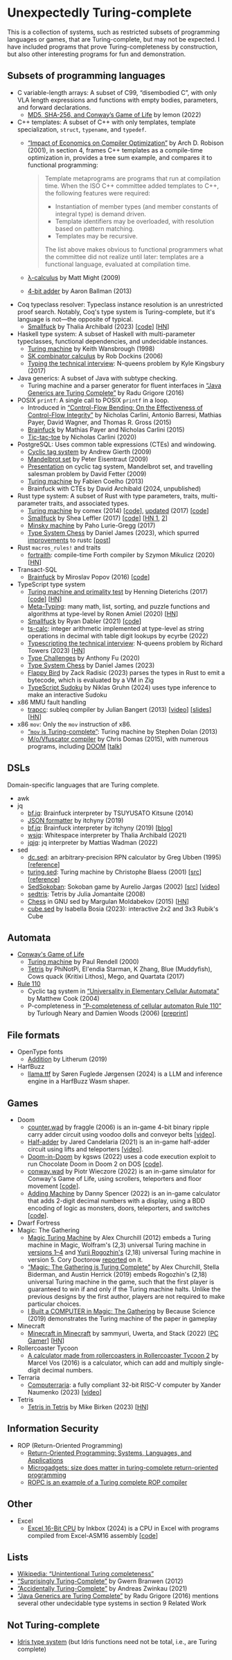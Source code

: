 # Unexpectedly Turing-complete

This is a collection of systems, such as restricted subsets of programming
languages or games, that are Turing-complete, but may not be expected. I have
included programs that prove Turing-completeness by construction, but also other
interesting programs for fun and demonstration.

## Subsets of programming languages

- C variable-length arrays: A subset of C99, “disembodied C”, with only VLA
  length expressions and functions with empty bodies, parameters, and forward
  declarations.
  - [MD5, SHA-256, and Conway’s Game of Life](https://lemon.rip/w/c99-vla-tricks/)
    by lemon (2022)
- C++ templates: A subset of C++ with only templates, template specialization,
  `struct`, `typename`, and `typedef`.
  - [“Impact of Economics on Compiler Optimization”](https://sci-hub.se/10.1145/376656.376751)
    by Arch D. Robison (2001), in section 4, frames C++ templates as a
    compile-time optimization in, provides a tree sum example, and compares it
    to functional programming:

    > Template metaprograms are programs that run at compilation time. When the
    > ISO C++ committee added templates to C++, the following features were
    > required:
    > - Instantiation of member types (and member constants of integral type) is
    >   demand driven.
    > - Template identifiers may be overloaded, with resolution based on pattern
    >   matching.
    > - Templates may be recursive.
    >
    > The list above makes obvious to functional programmers what the committee
    > did not realize until later: templates are a functional language,
    > evaluated at compilation time.

  - [λ-calculus](https://matt.might.net/articles/c++-template-meta-programming-with-lambda-calculus/)
    by Matt Might (2009)
  - [4-bit adder](https://github.com/AaronBallman/adder)
    by Aaron Ballman (2013)
- Coq typeclass resolver: Typeclass instance resolution is an unrestricted proof
  search. Notably, Coq's type system is Turing-complete, but it's language is
  not—the opposite of typical.
  - [Smallfuck](https://thaliaarchi.github.io/coq-turing-typeclass/)
    by Thalia Archibald (2023)
    [[code](https://github.com/thaliaarchi/coq-turing-typeclass)]
    [[HN](https://news.ycombinator.com/item?id=35591529)]
- Haskell type system: A subset of Haskell with multi-parameter typeclasses,
  functional dependencies, and undecidable instances.
  - [Turing machine](https://www.lochan.org/keith/publications/undec.html)
    by Keith Wansbrough (1998)
  - [SK combinator calculus](https://wiki.haskell.org/Type_SK)
    by Rob Dockins (2006)
  - [Typing the technical interview](https://aphyr.com/posts/342-typing-the-technical-interview):
    N-queens problem by Kyle Kingsbury (2017)
- Java generics: A subset of Java with subtype checking.
  - Turing machine and a parser generator for fluent interfaces in
    [“Java Generics are Turing Complete”](https://arxiv.org/abs/1605.05274)
    by Radu Grigore (2016)
- POSIX `printf`: A single call to POSIX `printf` in a loop.
  - Introduced in [“Control-Flow Bending: On the Effectiveness of Control-Flow
    Integrity”](https://nebelwelt.net/publications/#15SEC)
    by Nicholas Carlini, Antonio Barresi, Mathias Payer, David Wagner, and
    Thomas R. Gross (2015)
  - [Brainfuck](https://github.com/HexHive/printbf)
    by Mathias Payer and Nicholas Carlini (2015)
  - [Tic-tac-toe](https://github.com/carlini/printf-tac-toe)
    by Nicholas Carlini (2020)
- PostgreSQL: Uses common table expressions (CTEs) and windowing.
  - [Cyclic tag system](https://wiki.postgresql.org/wiki/Cyclic_Tag_System)
    by Andrew Gierth (2009)
  - [Mandelbrot set](https://wiki.postgresql.org/wiki/Mandelbrot_set)
    by Peter Eisentraut (2009)
  - [Presentation](https://web.archive.org/web/20201111224603/http://assets.en.oreilly.com/1/event/27/High%20Performance%20SQL%20with%20PostgreSQL%20Presentation.pdf)
    on cyclic tag system, Mandelbrot set, and travelling salesman problem
    by David Fetter (2009)
  - [Turing machine](https://blog.coelho.net/database/2013/08/17/turing-sql-1.html)
    by Fabien Coelho (2013)
  - Brainfuck with CTEs by David Archibald (2024, unpublished)
- Rust type system: A subset of Rust with type parameters, traits,
  multi-parameter traits, and associated types.
  - [Turing machine](https://www.reddit.com/r/rust/comments/2o6yp8/comment/cmkrjz2/)
    by comex (2014)
    [[code](https://web.archive.org/web/20141225090046/http://pastie.org/9757227)],
    [updated](https://www.reddit.com/r/rust/comments/5y4x9r/comment/denibgy/)
    (2017)
    [[code](https://web.archive.org/web/20170316010408/https://ghostbin.com/paste/vnjmh)]
  - [Smallfuck](https://sdleffler.github.io/RustTypeSystemTuringComplete/)
    by Shea Leffler (2017)
    [[code](https://github.com/sdleffler/tarpit-rs)]
    [[HN 1](https://news.ycombinator.com/item?id=13843288), [2](https://news.ycombinator.com/item?id=26445332)]
  - [Minsky machine](https://github.com/paholg/minsky/)
    by Paho Lurie-Gregg (2017)
  - [Type System Chess](https://github.com/Dragon-Hatcher/type-system-chess)
    by Daniel James (2023), which spurred [improvements](https://github.com/rust-lang/rust/pull/114611)
    to rustc [[post](https://nnethercote.github.io/2023/08/25/how-to-speed-up-the-rust-compiler-in-august-2023.html#my-improvements)]
- Rust `macros_rules!` and traits
  - [fortraith](https://github.com/Ashymad/fortraith): compile-time Forth
    compiler by Szymon Mikulicz (2020)
    [[HN](https://news.ycombinator.com/item?id=23501474)]
- Transact-SQL
  - [Brainfuck](https://stackoverflow.com/questions/900055/is-sql-or-even-tsql-turing-complete/34847489#34847489)
    by Miroslav Popov (2016)
    [[code](https://github.com/PopovMP/BrainFuck-SQL)]
- TypeScript type system
  - [Turing machine and primality test](https://github.com/microsoft/TypeScript/issues/14833)
    by Henning Dieterichs (2017)
    [[code](https://gist.github.com/hediet/63f4844acf5ac330804801084f87a6d4)]
    [[HN](https://news.ycombinator.com/item?id=14905043)]
  - [Meta-Typing](https://github.com/ronami/meta-typing): many math, list,
    sorting, and puzzle functions and algorithms at type-level
    by Ronen Amiel (2020)
    [[HN](https://news.ycombinator.com/item?id=36595512)]
  - [Smallfuck](https://itnext.io/typescript-and-turing-completeness-ba8ded8f3de3)
    by Ryan Dabler (2021)
    [[code](https://gist.github.com/ryandabler/fd7884cb9072e66717d9f5d4b23bd5e8)]
  - [ts-calc](https://github.com/ecyrbe/ts-calc): integer arithmetic implemented
    at type-level as string operations in decimal with table digit lookups
    by ecyrbe (2022)
  - [Typescripting the technical interview](https://www.richard-towers.com/2023/03/11/typescripting-the-technical-interview.html):
    N-queens problem by Richard Towers (2023)
    [[HN](https://news.ycombinator.com/item?id=35120084)]
  - [Type Challenges](https://github.com/type-challenges/type-challenges)
    by Anthony Fu (2020)
  - [Type System Chess](https://github.com/Dragon-Hatcher/type-system-chess)
    by Daniel James (2023)
  - [Flappy Bird](https://zackoverflow.dev/writing/flappy-bird-in-type-level-typescript/)
    by Zack Radisic (2023) parses the types in Rust to emit a bytecode, which is
    evaluated by a VM in Zig
  - [TypeScript Sudoku](https://github.com/gruhn/typescript-sudoku)
    by Niklas Gruhn (2024) uses type inference to make an interactive Sudoku
- x86 MMU fault handling
  - [trapcc](https://github.com/jbangert/trapcc): subleq compiler
    by Julian Bangert (2013)
    [[video](https://www.youtube.com/watch?v=eSRcvrVs5ug)]
    [[slides](https://github.com/jbangert/trapcc/blob/master/slides/PFLA-shmoocon.pdf)]
    [[HN](https://news.ycombinator.com/item?id=5261598)]
- x86 `mov`: Only the `mov` instruction of x86.
  - [“`mov` is Turing-complete”](https://web.archive.org/web/20130924014250/http://www.cl.cam.ac.uk/~sd601/papers/mov.pdf):
    Turing machine by Stephen Dolan (2013)
  - [M/o/Vfuscator compiler](https://github.com/xoreaxeaxeax/movfuscator)
    by Chris Domas (2015), with numerous programs, including [DOOM](https://github.com/xoreaxeaxeax/movfuscator/tree/master/validation/doom)
    [[talk](https://www.youtube.com/watch?v=2VF_wPkiBJY)]

## DSLs

Domain-specific languages that are Turing complete.

- awk
- jq
  - [bf.jq](https://github.com/MakeNowJust/bf.jq): Brainfuck interpreter
    by TSUYUSATO Kitsune (2014)
  - [JSON formatter](https://itchyny.medium.com/json-formatter-written-in-jq-b716c281afd7)
    by itchyny (2019)
  - [bf.jq](https://github.com/itchyny/brainfuck/blob/main/bf.jq): Brainfuck
    interpreter by itchyny (2019) [[blog](https://itchyny.medium.com/json-formatter-written-in-jq-b716c281afd7)]
  - [wsjq](https://github.com/thaliaarchi/wsjq): Whitespace interpreter
    by Thalia Archibald (2021)
  - [jqjq](https://github.com/wader/jqjq): jq interpreter
    by Mattias Wadman (2022)
- sed
  - [dc.sed](https://catonmat.net/ftp/sed/dc.sed): an arbitrary-precision RPN
    calculator by Greg Ubben (1995) [[reference](https://catonmat.net/proof-that-sed-is-turing-complete)]
  - [turing.sed](https://catonmat.net/ftp/sed/turing.txt): Turing machine
    by Christophe Blaess (2001) [[src](https://catonmat.net/ftp/sed/turing.sed)]
    [[reference](https://catonmat.net/proof-that-sed-is-turing-complete)]
  - [SedSokoban](https://aurelio.net/projects/sedsokoban/): Sokoban game
    by Aurelio Jargas (2002) [[src](https://github.com/aureliojargas/sokoban.sed)]
    [[video](https://www.youtube.com/watch?v=bg3x43E-yjo)]
  - [sedtris](https://github.com/uuner/sedtris): Tetris
    by Julia Jomantaite (2008)
  - [Chess](https://github.com/moldabekov/chess-sed) in GNU sed by
    Margulan Moldabekov (2015) [[HN](https://news.ycombinator.com/item?id=37896854)]
  - [cube.sed](https://github.com/izabera/cube.sed)
    by Isabella Bosia (2023): interactive 2x2 and 3x3 Rubik's Cube

## Automata

- [Conway's Game of Life](https://en.wikipedia.org/wiki/Conway%27s_Game_of_Life)
  - [Turing machine](http://rendell-attic.org/gol/tm.htm)
    by Paul Rendell (2000)
  - [Tetris](https://codegolf.stackexchange.com/questions/11880/build-a-working-game-of-tetris-in-conways-game-of-life)
    by PhiNotPi, El'endia Starman, K Zhang, Blue (Muddyfish), Cows quack
    (Kritixi Lithos), Mego, and Quartata (2017)
- [Rule 110](https://en.wikipedia.org/wiki/Rule_110)
  - Cyclic tag system in [“Universality in Elementary Cellular Automata”](https://wpmedia.wolfram.com/uploads/sites/13/2018/02/15-1-1.pdf)
    by Matthew Cook (2004)
  - P-completeness in [“P-completeness of cellular automaton Rule 110”](https://link.springer.com/chapter/10.1007/11786986_13)
    by Turlough Neary and Damien Woods (2006)
    [[preprint](http://services.ini.uzh.ch/~tneary/NearyWoodsBCRI-04-06.pdf)]

## File formats

- OpenType fonts
  - [Addition](https://litherum.blogspot.com/2019/03/addition-font.html)
    by Litherum (2019)
- HarfBuzz
  - [llama.ttf](https://fuglede.github.io/llama.ttf/) by Søren Fuglede Jørgensen
    (2024) is a LLM and inference engine in a HarfBuzz Wasm shaper.

## Games

- Doom
  - [counter.wad](https://www.doomworld.com/idgames/levels/doom2/Ports/a-c/counter)
    by fraggle (2006) is an in-game 4-bit binary ripple carry adder circuit
    using voodoo dolls and conveyor belts [[video](https://www.youtube.com/watch?v=pvji3DJNnqE)].
  - [Half-adder](https://calabi-yau.space/blog/doom.html)
    by Jared Candelaria (2021) is an in-game half-adder circuit using lifts and
    teleporters [[video](https://www.youtube.com/watch?v=qB9R3L5FZ3Q)].
  - [Doom-in-Doom](https://www.youtube.com/watch?v=c6hnQ1RKhbo)
    by kgsws (2022) uses a code execution exploit to run Chocolate Doom in Doom
    2 on DOS [[code](https://github.com/kgsws/doom-in-doom)].
  - [conway.wad](https://www.doomworld.com/forum/topic/131881-conways-game-of-life-in-boom/)
    by Piotr Wieczore (2022) is an in-game simulator for Conway's Game of Life,
    using scrollers, teleporters and floor movement [[code](https://github.com/pwiecz/conway.wad)].
  - [Adding Machine](https://blog.otterstack.com/posts/202212-doom-calculator/)
    by Danny Spencer (2022) is an in-game calculator that adds 2-digit decimal
    numbers with a display, using a BDD encoding of logic as monsters, doors,
    teleporters, and switches [[code](https://github.com/nukep/doom-calculator)].
- Dwarf Fortress
- Magic: The Gathering
  - [Magic Turing Machine](https://www.toothycat.net/~hologram/Turing/)
    by Alex Churchill (2012) embeds a Turing machine in Magic, Wolfram's (2,3)
    universal Turing machine in [versions 1–4](https://www.toothycat.net/~hologram/Turing/Future.html)
    and [Yurii Rogozhin's](https://www.sciencedirect.com/science/article/pii/S0304397596000771)
    (2,18) universal Turing machine in version 5. Cory Doctorow [reported](https://boingboing.net/2012/09/12/magic-the-gathering.html)
    on it.
  - [“Magic: The Gathering is Turing Complete”](https://arxiv.org/abs/1904.09828)
    by Alex Churchill, Stella Biderman, and Austin Herrick (2019) embeds
    Rogozhin's (2,18) universal Turing machine in the game, such that the first
    player is guaranteed to win if and only if the Turing machine halts. Unlike
    the previous designs by the first author, players are not required to make
    particular choices.
  - [I Built a COMPUTER in Magic: The Gathering](https://www.youtube.com/watch?v=pdmODVYPDLA)
    by Because Science (2019) demonstrates the Turing machine of the paper in
    gameplay
- Minecraft
  - [Minecraft in Minecraft](https://www.youtube.com/watch?v=-BP7DhHTU-I)
    by sammyuri, Uwerta, and Stack (2022)
    [[PC Gamer](https://www.pcgamer.com/minecraftception-redstone-pc-chungus/)]
    [[HN](https://news.ycombinator.com/item?id=36716916)]
- Rollercoaster Tycoon
  - [A calculator made from rollercoasters in Rollercoaster Tycoon 2](https://www.youtube.com/watch?v=RQGa0DPwes0)
    by Marcel Vos (2016) is a calculator, which can add and multiply
    single-digit decimal numbers.
- Terraria
  - [Computerraria](https://github.com/misprit7/computerraria): a fully
    compliant 32-bit RISC-V computer
    by Xander Naumenko (2023)
    [[video](https://www.youtube.com/watch?v=zXPiqk0-zDY)]
- Tetris
  - [Tetris in Tetris](https://meatfighter.com/tetromino-computer/)
    by Mike Birken (2023)
    [[HN](https://news.ycombinator.com/item?id=34309725)]

## Information Security

- ROP (Return-Oriented Programming)
  - [Return-Oriented Programming: Systems, Languages, and Applications](https://doi.org/10.1145/2133375.2133377)
  - [Microgadgets: size does matter in turing-complete return-oriented programming](https://dl.acm.org/doi/abs/10.5555/2372399.2372409)
  - [ROPC is an example of a Turing complete ROP compiler](https://github.com/pakt/ropc)

## Other

- Excel
  - [Excel 16-Bit CPU](https://www.youtube.com/watch?v=5rg7xvTJ8SU)
    by Inkbox (2024) is a CPU in Excel with programs compiled from Excel-ASM16
    assembly [[code](https://github.com/InkboxSoftware/excelCPU)]

## Lists

- [Wikipedia: “Unintentional Turing completeness”](https://en.wikipedia.org/wiki/Turing_completeness#Unintentional_Turing_completeness)
- [“Surprisingly Turing-Complete”](https://gwern.net/turing-complete)
  by Gwern Branwen (2012)
- [”Accidentally Turing-Complete”](http://beza1e1.tuxen.de/articles/accidentally_turing_complete.html)
  by Andreas Zwinkau (2021)
- [“Java Generics are Turing Complete”](https://arxiv.org/abs/1605.05274)
  by Radu Grigore (2016) mentions several other undecidable type systems in
  section 9 Related Work

## Not Turing-complete

- [Idris type system](https://cs.stackexchange.com/questions/19577/what-can-idris-not-do-by-giving-up-turing-completeness/23916#23916)
  (but Idris functions need not be total, i.e., are Turing complete)

